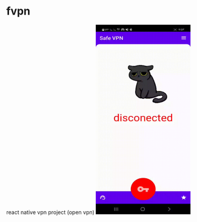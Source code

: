 # fvpn
react native vpn project (open vpn)
<img src="https://github.com/fploit/fvpn/blob/main/fvpn.gif" width="250" height="500">
